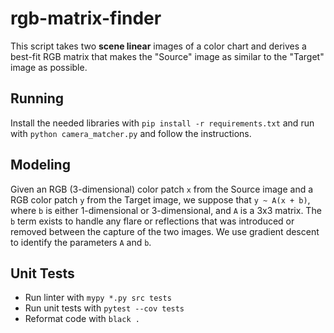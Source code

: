 # rgb-matrix-finder

This script takes two **scene linear** images of a color chart and derives a best-fit RGB matrix that makes the "Source" image as similar to the "Target" image as possible.

## Running
Install the needed libraries with `pip install -r requirements.txt` and run with `python camera_matcher.py` and follow the instructions.

## Modeling

Given an RGB (3-dimensional) color patch `x` from the Source image and a RGB color patch `y` from the Target image, we suppose that `y ~ A(x + b)`, where `b` is either 1-dimensional or 3-dimensional, and `A` is a 3x3 matrix. The `b` term exists to handle any flare or reflections that was introduced or removed between the capture of the two images. We use gradient descent to identify the parameters `A` and `b`.

## Unit Tests
* Run linter with `mypy *.py src tests`
* Run unit tests with `pytest --cov tests`
* Reformat code with `black .`
